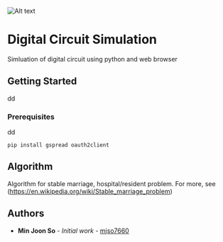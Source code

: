 ![Alt text](cucc.jpg?raw=true "Title")
# Digital Circuit Simulation
Simluation of digital circuit using python and web browser

## Getting Started

dd

### Prerequisites
dd
```
pip install gspread oauth2client
```

## Algorithm
Algorithm for stable marriage, hospital/resident problem. For more, see (https://en.wikipedia.org/wiki/Stable_marriage_problem)

## Authors

* **Min Joon So** - *Initial work* - [mjso7660](https://github.com/mjso7660)
